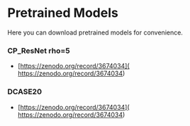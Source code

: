 # Pretrained Models
Here you can download pretrained models for convenience. 

### CP_ResNet rho=5
- [https://zenodo.org/record/3674034]( https://zenodo.org/record/3674034)

### DCASE20
- [https://zenodo.org/record/3674034]( https://zenodo.org/record/3674034)

